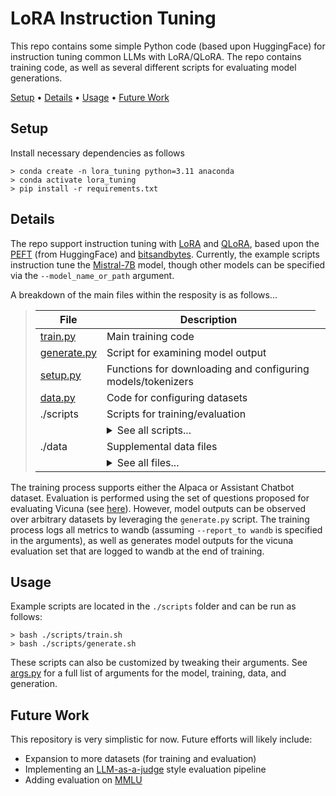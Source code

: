 # LoRA Instruction Tuning

This repo contains some simple Python code (based upon HuggingFace) for instruction tuning common LLMs with LoRA/QLoRA.
The repo contains training code, as well as several different scripts for evaluating model generations.

[Setup](#setup) •
[Details](#details) •
[Usage](#usage) •
[Future Work](#future-work)

## Setup

Install necessary dependencies as follows

```
> conda create -n lora_tuning python=3.11 anaconda
> conda activate lora_tuning
> pip install -r requirements.txt
```

## Details

The repo support instruction tuning with [LoRA](https://arxiv.org/abs/2106.09685) and [QLoRA](https://arxiv.org/abs/2305.14314), based upon the [PEFT](https://huggingface.co/docs/peft/en/index) (from HuggingFace) and [bitsandbytes](https://huggingface.co/docs/bitsandbytes/main/en/index).
Currently, the example scripts instruction tune the [Mistral-7B](https://mistral.ai/news/announcing-mistral-7b/) model, though other models can be specified via the `--model_name_or_path` argument.

A breakdown of the main files within the resposity is as follows...
   > | File                       | Description                                                 |
   > | ---------------------------| ------------------------------------------------------------|
   > | [train.py](train.py)       | Main training code                                          |
   > | [generate.py](generate.py) | Script for examining model output                           |
   > | [setup.py](setup.py)       | Functions for downloading and configuring models/tokenizers |
   > | [data.py](data.py)         | Code for configuring datasets                               |
   > | ./scripts                  | Scripts for training/evaluation                             |
   > | <td colspan=2><details><summary>See all scripts...</summary><ul><li colspan="2">**[train.sh](./scripts/train.sh)**: run instruction tuning (2x3090 GPUs)</li><li>**[generate.sh](./scripts/generate.sh)**: examine model outputs</li></ul></details> |
   > | ./data                     | Supplemental data files                                     |
   > | <td colspan=2><details><summary>See all files...</summary><ul><li colspan="2">**[vicuna_questions.json](./data/vicuna_questions.json)**: evaluation questions from [Vicuna](https://lmsys.org/blog/2023-03-30-vicuna/)</ul></details> |

The training process supports either the Alpaca or Assistant Chatbot dataset.
Evaluation is performed using the set of questions proposed for evaluating Vicuna (see [here](https://github.com/lm-sys/vicuna-blog-eval)).
However, model outputs can be observed over arbitrary datasets by leveraging the `generate.py` script.
The training process logs all metrics to wandb (assuming `--report_to wandb` is specified in the arguments), as well as generates model outputs for the vicuna evaluation set that are logged to wandb at the end of training. 

## Usage

Example scripts are located in the `./scripts` folder and can be run as follows:
```
> bash ./scripts/train.sh
> bash ./scripts/generate.sh
```
These scripts can also be customized by tweaking their arguments.
See [args.py](args.py) for a full list of arguments for the model, training, data, and generation.

## Future Work

This repository is very simplistic for now.
Future efforts will likely include:
* Expansion to more datasets (for training and evaluation)
* Implementing an [LLM-as-a-judge](https://arxiv.org/abs/2306.05685) style evaluation pipeline
* Adding evaluation on [MMLU](https://paperswithcode.com/sota/multi-task-language-understanding-on-mmlu)
